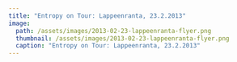 ```yaml
---
title: "Entropy on Tour: Lappeenranta, 23.2.2013"
image:
  path: /assets/images/2013-02-23-lappeenranta-flyer.png
  thumbnail: /assets/images/2013-02-23-lappeenranta-flyer.png
  caption: "Entropy on Tour: Lappeenranta, 23.2.2013"
---
```


